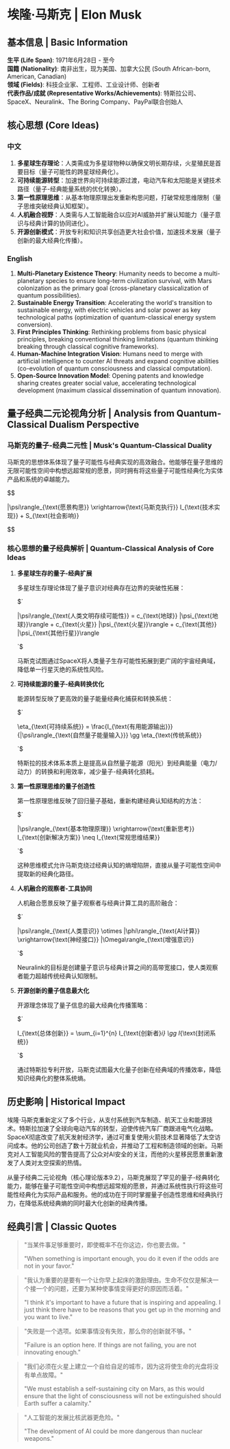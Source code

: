 # 埃隆·马斯克 | Elon Musk

## 基本信息 | Basic Information

**生平 (Life Span)**: 1971年6月28日 - 至今  
**国籍 (Nationality)**: 南非出生，现为美国、加拿大公民 (South African-born, American, Canadian)  
**领域 (Fields)**: 科技企业家、工程师、工业设计师、创新者  
**代表作品/成就 (Representative Works/Achievements)**: 特斯拉公司、SpaceX、Neuralink、The Boring Company、PayPal联合创始人

## 核心思想 (Core Ideas)

### 中文
1. **多星球生存理论**：人类需成为多星球物种以确保文明长期存续，火星殖民是首要目标（量子可能性的跨星球经典化）。
2. **可持续能源转型**：加速世界向可持续能源过渡，电动汽车和太阳能是关键技术路径（量子-经典能量系统的优化转换）。
3. **第一性原理思维**：从基本物理原理出发重新构思问题，打破常规思维限制（量子思维突破经典认知框架）。
4. **人机融合视野**：人类需与人工智能融合以应对AI威胁并扩展认知能力（量子意识与经典计算的协同进化）。
5. **开源创新模式**：开放专利和知识共享创造更大社会价值，加速技术发展（量子创新的最大经典化传播）。

### English
1. **Multi-Planetary Existence Theory**: Humanity needs to become a multi-planetary species to ensure long-term civilization survival, with Mars colonization as the primary goal (cross-planetary classicalization of quantum possibilities).
2. **Sustainable Energy Transition**: Accelerating the world's transition to sustainable energy, with electric vehicles and solar power as key technological paths (optimization of quantum-classical energy system conversion).
3. **First Principles Thinking**: Rethinking problems from basic physical principles, breaking conventional thinking limitations (quantum thinking breaking through classical cognitive frameworks).
4. **Human-Machine Integration Vision**: Humans need to merge with artificial intelligence to counter AI threats and expand cognitive abilities (co-evolution of quantum consciousness and classical computation).
5. **Open-Source Innovation Model**: Opening patents and knowledge sharing creates greater social value, accelerating technological development (maximum classical dissemination of quantum innovation).

## 量子经典二元论视角分析 | Analysis from Quantum-Classical Dualism Perspective

### 马斯克的量子-经典二元性 | Musk's Quantum-Classical Duality

马斯克的思想体系体现了量子可能性与经典实现的高效融合。他能够在量子思维的无限可能性空间中构想远超常规的愿景，同时拥有将这些量子可能性经典化为实体产品和系统的卓越能力。

$$

|\psi\rangle_{\text{愿景构思}} \xrightarrow{\text{马斯克执行}} I_{\text{技术实现}} + S_{\text{社会影响}}

$$

### 核心思想的量子经典解析 | Quantum-Classical Analysis of Core Ideas

1. **多星球生存的量子-经典扩展**

   多星球生存理论体现了量子意识对经典存在边界的突破性拓展：

   $`
   
   |\psi\rangle_{\text{人类文明存续可能性}} = c_{\text{地球}} |\psi_{\text{地球}}\rangle + c_{\text{火星}} |\psi_{\text{火星}}\rangle + c_{\text{其他}} |\psi_{\text{其他行星}}\rangle
   
   `$

   马斯克试图通过SpaceX将人类量子生存可能性拓展到更广阔的宇宙经典域，降低单一行星灭绝的系统性风险。

2. **可持续能源的量子-经典转换优化**

   能源转型反映了更高效的量子能量经典化捕获和转换系统：

   $`
   
   \eta_{\text{可持续系统}} = \frac{I_{\text{有用能源输出}}}{|\psi\rangle_{\text{自然量子能量输入}}} \gg \eta_{\text{传统系统}}
   
   `$

   特斯拉的技术体系本质上是提高从自然量子能源（阳光）到经典能量（电力/动力）的转换和利用效率，减少量子-经典转化损耗。

3. **第一性原理思维的量子创造性**

   第一性原理思维反映了回归量子基础，重新构建经典认知结构的方法：

   $`
   
   |\psi\rangle_{\text{基本物理原理}} \xrightarrow{\text{重新思考}} I_{\text{创新解决方案}} \neq I_{\text{常规思维结果}}
   
   `$

   这种思维模式允许马斯克绕过经典认知的熵增陷阱，直接从量子可能性空间中提取新的经典化路径。

4. **人机融合的观察者-工具协同**

   人机融合愿景反映了量子观察者与经典计算工具的高阶融合：

   $`
   
   |\psi\rangle_{\text{人类意识}} \otimes |\phi\rangle_{\text{AI计算}} \xrightarrow{\text{神经接口}} |\Omega\rangle_{\text{增强意识}}
   
   `$

   Neuralink的目标是创建量子意识与经典计算之间的高带宽接口，使人类观察者能力超越传统经典认知限制。

5. **开源创新的量子信息最大化**

   开源理念体现了量子信息的最大经典化传播策略：

   $`
   
   I_{\text{总体创新}} = \sum_{i=1}^{n} I_{\text{创新者}_i} \gg I_{\text{封闭系统}}
   
   `$

   通过特斯拉专利开放，马斯克试图最大化量子创新在经典域的传播效率，降低知识经典化的整体系统熵。

## 历史影响 | Historical Impact

埃隆·马斯克重新定义了多个行业，从支付系统到汽车制造、航天工业和能源技术。特斯拉加速了全球向电动汽车的转型，迫使传统汽车厂商跟进电气化战略。SpaceX彻底改变了航天发射经济学，通过可重复使用火箭技术显著降低了太空访问成本。他的公司创造了数十万就业机会，并推动了工程和制造领域的创新。马斯克对人工智能风险的警告提高了公众对AI安全的关注，而他的火星移民愿景重新激发了人类对太空探索的热情。

从量子经典二元论视角（核心理论版本9.2），马斯克展现了罕见的量子-经典转化能力，能够在量子可能性空间中构想远超常规的愿景，并通过系统性执行将这些可能性经典化为实际产品和服务。他的成功在于同时掌握量子创造性思维和经典执行力，在降低系统经典熵的同时最大化创新的经典传播。

## 经典引言 | Classic Quotes

> "当某件事足够重要时，即使概率不在你这边，你也要去做。"
> 
> "When something is important enough, you do it even if the odds are not in your favor."

> "我认为重要的是要有一个让你早上起床的激励理由。生命不仅仅是解决一个接一个的问题，还要为某种使事情变得更好的原因而活着。"
> 
> "I think it's important to have a future that is inspiring and appealing. I just think there have to be reasons that you get up in the morning and you want to live."

> "失败是一个选项。如果事情没有失败，那么你的创新就不够。"
> 
> "Failure is an option here. If things are not failing, you are not innovating enough."

> "我们必须在火星上建立一个自给自足的城市，因为这将使生命的光盘将没有单点故障。"
> 
> "We must establish a self-sustaining city on Mars, as this would ensure that the light of consciousness will not be extinguished should Earth suffer a calamity."

> "人工智能的发展比核武器更危险。"
> 
> "The development of AI could be more dangerous than nuclear weapons."
